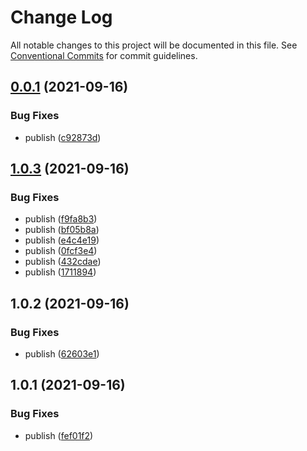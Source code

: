 # Change Log

All notable changes to this project will be documented in this file.
See [Conventional Commits](https://conventionalcommits.org) for commit guidelines.

## [0.0.1](https://github.com/corlogix/veix.github/compare/v1.0.3...v0.0.1) (2021-09-16)


### Bug Fixes

* publish ([c92873d](https://github.com/corlogix/veix.github/commit/c92873d776a09a8f4780861cc7da90e024bdf325))





## [1.0.3](https://github.com/corlogix/veix.github/compare/v1.0.2...v1.0.3) (2021-09-16)


### Bug Fixes

* publish ([f9fa8b3](https://github.com/corlogix/veix.github/commit/f9fa8b350e4ccf078cbcc0f8ac7b4d65baa62059))
* publish ([bf05b8a](https://github.com/corlogix/veix.github/commit/bf05b8a62014d8ce67442d9f0325f3fe52a2d93a))
* publish ([e4c4e19](https://github.com/corlogix/veix.github/commit/e4c4e1901690663b8cd57c940c6985ec1adaf1f1))
* publish ([0fcf3e4](https://github.com/corlogix/veix.github/commit/0fcf3e4bbf999162ab366975880fc278d79d22e6))
* publish ([432cdae](https://github.com/corlogix/veix.github/commit/432cdae9c09884fcb81a7e14876fc534a36fd9e2))
* publish ([1711894](https://github.com/corlogix/veix.github/commit/1711894b5d8d0aff2cda260c97c2e2be16609d56))





## 1.0.2 (2021-09-16)


### Bug Fixes

* publish ([62603e1](https://github.com/corlogix/veix.github/commit/62603e1a4446b8e8ee81f7927b548a90690032ea))





## 1.0.1 (2021-09-16)


### Bug Fixes

* publish ([fef01f2](https://github.com/corlogix/veix.github/commit/fef01f2b426c5a924f8f9f1e93819a8107e0c3c4))
